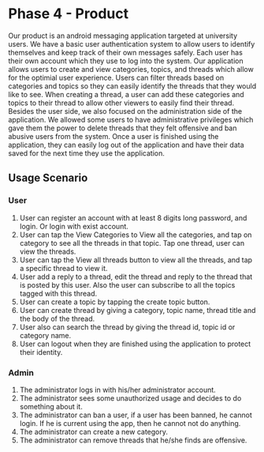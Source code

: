 # Phase 4 - Product

Our product is an android messaging application targeted at university users. We have a basic user authentication system to allow users to identify themselves and keep track of their own messages safely. Each user has their own account which they use to log into the system. Our application allows users to create and view categories, topics, and threads which allow for the optimial user experience. Users can filter threads based on categories and topics so they can easily identify the threads that they would like to see. When creating a thread, a user can add these categories and topics to their thread to allow other viewers to easily find their thread. Besides the user side, we also focused on the administration side of the application. We allowed some users to have administrative privileges which gave them the power to delete threads that they felt offensive and ban abusive users from the system. Once a user is finished using the application, they can easily log out of the application and have their data saved for the next time they use the application.

## Usage Scenario

### User
1. User can register an account with at least 8 digits long password, and login. Or login with exist account.
2. User can tap the View Categories to View all the categories, and tap on category to see all the threads in that topic. Tap one thread, user can view the threads.
3. User can tap the View all threads button to view all the threads, and tap a specific thread to view it.
4. User add a reply to a thread, edit the thread and reply to the thread that is posted by this user. Also the user can subscribe to all the topics tagged with this thread.
5. User can create a topic by tapping the create topic button.
6. User can create thread by giving a category, topic name, thread title and the body of the thread.
7. User also can search the thread by giving the thread id, topic id or category name.
8. User can logout when they are finished using the application to protect their identity.

### Admin
1. The administrator logs in with his/her administrator account.
2. The administrator sees some unauthorized usage and decides to do something about it.
3. The administrator can ban a user, if a user has been banned, he cannot login. If he is current using the app, then he cannot not do anything.
4. The administrator can create a new category.
5. The administrator can remove threads that he/she finds are offensive.
